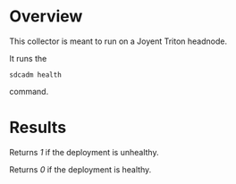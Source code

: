 # Overview

This collector is meant to run on a Joyent Triton headnode.

It runs the 

```
sdcadm health
```

command.

# Results

Returns *1* if the deployment is unhealthy.

Returns *0* if the deployment is healthy.
